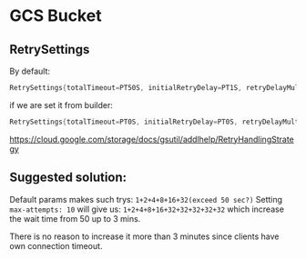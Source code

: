 # GCS Bucket

## RetrySettings

By default:

```java
RetrySettings{totalTimeout=PT50S, initialRetryDelay=PT1S, retryDelayMultiplier=2.0, maxRetryDelay=PT32S, maxAttempts=6, jittered=true, initialRpcTimeout=PT50S, rpcTimeoutMultiplier=1.0, maxRpcTimeout=PT50S}
```

if we are set it from builder:

```java
RetrySettings{totalTimeout=PT0S, initialRetryDelay=PT0S, retryDelayMultiplier=10.0, maxRetryDelay=PT0S, maxAttempts=0, jittered=true, initialRpcTimeout=PT0S, rpcTimeoutMultiplier=1.0, maxRpcTimeout=PT0S}
```

https://cloud.google.com/storage/docs/gsutil/addlhelp/RetryHandlingStrategy


## Suggested solution:

Default params makes such trys: `1+2+4+8+16+32(exceed 50 sec?)`
Setting `max-attempts: 10` will give us: `1+2+4+8+16+32+32+32+32+32`
which increase the wait time from 50 up to 3 mins.

There is no reason to increase it more than 3 minutes since clients have own connection timeout.
